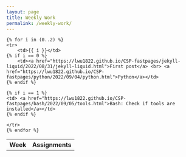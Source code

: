 ```yaml
---
layout: page
title: Weekly Work
permalink: /weekly-work/
---
```



<table>
    <tr>
        <th>Week</th>
        <th>Assignments</th>
    </tr>
    
    
    {% for i in (0..2) %}
    <tr>
        <td>{{ i }}</td>
    {% if i == 0 %}
        <td><a href="https://lwu1822.github.io/CSP-fastpages/jekyll-liquid/2022/08/31/jekyll-liquid.html">First post</a> <br> <a href="https://lwu1822.github.io/CSP-fastpages/python/2022/09/04/python.html">Python</a></td>
    {% endif %}

    {% if i == 1 %}
    <td> <a href="https://lwu1822.github.io/CSP-fastpages/bash/2022/09/05/tools.html">Bash: Check if tools are installed</a></td>
    {% endif %}

    </tr>
    {% endfor %}
    


</table>

